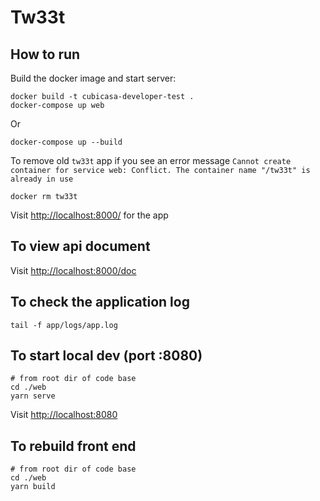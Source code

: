 # Tw33t

## How to run

Build the docker image and start server:

```
docker build -t cubicasa-developer-test .
docker-compose up web
```

Or
```
docker-compose up --build
```

To remove old `tw33t` app if you see an error message `Cannot create container for service web: Conflict. The container name "/tw33t" is already in use`
```
docker rm tw33t
```

Visit [http://localhost:8000/](http://localhost:8000/) for the app

## To view api document
Visit [http://localhost:8000/doc](http://localhost:8000/doc)

## To check the application log

```
tail -f app/logs/app.log    
```

## To start local dev (port :8080)
```
# from root dir of code base
cd ./web
yarn serve
```
Visit [http://localhost:8080](http://localhost:8080)


## To rebuild front end
```
# from root dir of code base
cd ./web
yarn build
```
